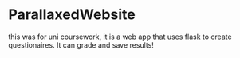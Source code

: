 # ParallaxedWebsite
this was for uni coursework, it is a web app that uses flask to create questionaires. It can grade and save results!
